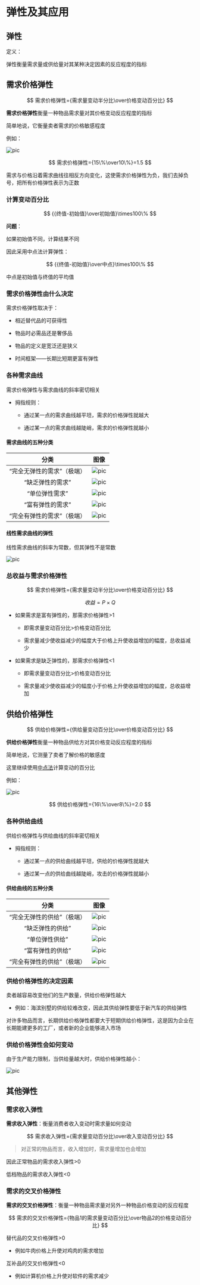 # 弹性及其应用

## 弹性

定义：

弹性衡量需求量或供给量对其某种决定因素的反应程度的指标

## 需求价格弹性

$$
需求价格弹性={需求量变动半分比\over价格变动百分比}
$$

**需求价格弹性**衡量一种物品需求量对其价格变动反应程度的指标

简单地说，它衡量卖者需求的价格敏感程度

例如：

![pic](./img/%E9%9C%80%E6%B1%82%E4%BB%B7%E6%A0%BC%E5%BC%B9%E6%80%A7.png)

$$
需求价格弹性={15\%\over10\%}=1.5
$$

需求与价格沿着需求曲线往相反方向变化，这使需求价格弹性为负，我们去掉负号，把所有价格弹性表示为正数

### 计算变动百分比

$$
{{终值-初始值}\over初始值}\times100\%
$$

**问题**：

如果初始值不同，计算结果不同

因此采用中点法计算弹性：

$$
{{终值-初始值}\over中点}\times100\%
$$

中点是初始值与终值的平均值

### 需求价格弹性由什么决定

需求价格弹性取决于：

- 相近替代品的可获得性

- 物品时必需品还是奢侈品

- 物品的定义是宽泛还是狭义

- 时间框架——长期比短期更富有弹性

### 各种需求曲线

需求价格弹性与需求曲线的斜率密切相关

- 拇指规则：

  - 通过某一点的需求曲线越平坦，需求的价格弹性就越大

  - 通过某一点的需求曲线越陡峭，需求的价格弹性就越小

#### 需求曲线的五种分类

分类|图像
:-:|:-:
“完全无弹性的需求”（极端）|![pic](./img/弹性0.png)
“缺乏弹性的需求”|![pic](./img/弹性1.png)
“单位弹性需求”|![pic](./img/弹性2.png)
“富有弹性的需求”|![pic](./img/弹性3.png)
“完全有弹性的需求”（极端）|![pic](./img/弹性4.png)

#### 线性需求曲线的弹性

线性需求曲线的斜率为常数，但其弹性不是常数

![pic](./img/线性需求曲线弹性.png)

### 总收益与需求价格弹性

$$
需求价格弹性={需求量变动半分比\over价格变动百分比}
$$

$$
收益=P\times{Q}
$$

- 如果需求是富有弹性的，那需求价格弹性>1

  - 即需求量变动百分比>价格变动百分比

  - 需求量减少使收益减少的幅度大于价格上升使收益增加的幅度，总收益减少

- 如果需求是缺乏弹性的，那需求价格弹性<1

  - 即需求量变动百分比>价格变动百分比

  - 需求量减少使收益减少的幅度小于价格上升使收益增加的幅度，总收益增加

## 供给价格弹性

$$
供给价格弹性={供给量变动百分比\over价格变动百分比}
$$

**供给价格弹性**衡量一种物品供给方对其价格变动反应程度的指标

简单地说，它测量了卖者了解价格的敏感度

这里继续使用[中点法](#计算变动百分比)计算变动的百分比

例如：

![pic](./img/%E4%BE%9B%E7%BB%99%E4%BB%B7%E6%A0%BC%E5%BC%B9%E6%80%A7.png)

$$
供给价格弹性={16\%\over8\%}=2.0
$$

### 各种供给曲线

供给价格弹性与供给曲线的斜率密切相关

- 拇指规则：

  - 通过某一点的供给曲线越平坦，供给的价格弹性就越大

  - 通过某一点的供给曲线越陡峭，攻击的价格弹性就越小

#### 供给曲线的五种分类

分类|图像
:-:|:-:
“完全无弹性的供给”（极端）|![pic](./img/弹性5.png)
“缺乏弹性的供给”|![pic](./img/弹性6.png)
“单位弹性供给”|![pic](./img/弹性7.png)
“富有弹性的供给”|![pic](./img/弹性8.png)
“完全有弹性的供给”（极端）|![pic](./img/弹性9.png)

### 供给价格弹性的决定因素

卖者越容易改变他们的生产数量，供给价格弹性越大

- 例如：海滨别墅的供给较难改变，因此其供给弹性要低于新汽车的供给弹性

对许多物品而言，长期供给价格弹性都要大于短期供给价格弹性，这是因为企业在长期能建更多的工厂，或者新的企业能够进入市场

### 供给价格弹性会如何变动

由于生产能力限制，当供给量越大时，供给价格弹性越小：

![pic](./img/%E4%BE%9B%E7%BB%99%E4%BB%B7%E6%A0%BC%E5%BC%B9%E6%80%A7%E5%8F%98%E5%8A%A8.png)

## 其他弹性

### 需求收入弹性

**需求收入弹性**：衡量消费者收入变动时需求量如何变动

$$
需求收入弹性={需求量变动百分比\over收入变动百分比}
$$

>对正常的物品而言，收入增加时，需求量增加也会增加

因此正常物品的需求收入弹性>0

低档物品的需求收入弹性<0

### 需求的交叉价格弹性

**需求的交叉价格弹性**：衡量一种物品需求量对另外一种物品价格变动的反应程度

$$
需求的交叉价格弹性={物品1的需求量变动百分比\over物品2的价格变动百分比}
$$

替代品的交叉价格弹性>0

- 例如牛肉价格上升使对鸡肉的需求增加

互补品的交叉价格弹性<0

- 例如计算机价格上升使对软件的需求减少

